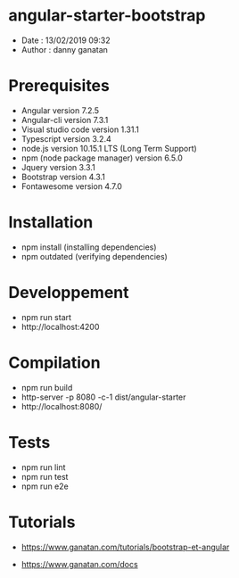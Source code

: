 # angular-starter-bootstrap
- Date : 13/02/2019 09:32
- Author : danny ganatan

# Prerequisites
- Angular version 7.2.5
- Angular-cli version 7.3.1
- Visual studio code version 1.31.1
- Typescript version 3.2.4
- node.js version 10.15.1 LTS (Long Term Support)
- npm (node package manager) version 6.5.0
- Jquery version 3.3.1
- Bootstrap version 4.3.1
- Fontawesome version 4.7.0

# Installation
- npm install (installing dependencies)
- npm outdated (verifying dependencies)

# Developpement
- npm run start
- http://localhost:4200

# Compilation 
- npm run build
- http-server -p 8080 -c-1 dist/angular-starter 
- http://localhost:8080/

# Tests
- npm run lint
- npm run test
- npm run e2e

# Tutorials
- https://www.ganatan.com/tutorials/bootstrap-et-angular

- https://www.ganatan.com/docs

